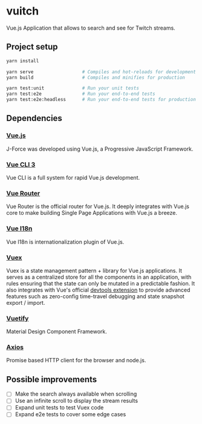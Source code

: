 # vuitch
Vue.js Application that allows to search and see for Twitch streams.
## Project setup
``` bash
yarn install

yarn serve                  # Compiles and hot-reloads for development
yarn build                  # Compiles and minifies for production

yarn test:unit              # Run your unit tests
yarn test:e2e               # Run your end-to-end tests
yarn test:e2e:headless      # Run your end-to-end tests for production
```

## Dependencies

### [Vue.js](https://vuejs.org/)
J-Force was developed using Vue.js, a Progressive JavaScript Framework.

### [Vue CLI 3](https://cli.vuejs.org/guide/)
Vue CLI is a full system for rapid Vue.js development.

### [Vue Router](https://router.vuejs.org/)
Vue Router is the official router for Vue.js. It deeply integrates with Vue.js core to make building Single Page Applications with Vue.js a breeze.

### [Vue I18n](https://kazupon.github.io/vue-i18n/)
Vue I18n is internationalization plugin of Vue.js.

### [Vuex](https://vuex.vuejs.org/)
Vuex is a state management pattern + library for Vue.js applications. It serves as a centralized store for all the components in an application, with rules ensuring that the state can only be mutated in a predictable fashion. It also integrates with Vue's official [devtools extension](https://github.com/vuejs/vue-devtools) to provide advanced features such as zero-config time-travel debugging and state snapshot export / import.

### [Vuetify](https://vuetifyjs.com/en/)
Material Design Component Framework.

### [Axios](https://github.com/axios/axios)
Promise based HTTP client for the browser and node.js.

## Possible improvements
- [ ] Make the search always available when scrolling
- [ ] Use an infinite scroll to display the stream results
- [ ] Expand unit tests to test Vuex code
- [ ] Expand e2e tests to cover some edge cases
